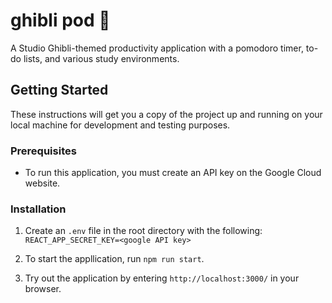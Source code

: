 # **ghibli pod 🌱**

A Studio Ghibli-themed productivity application with a pomodoro timer, to-do lists, and various study environments.

## **Getting Started**

These instructions will get you a copy of the project up and running on your local machine for development and testing purposes.

### **Prerequisites**

- To run this application, you must create an API key on the Google Cloud website.

### **Installation**

1. Create an `.env` file in the root directory with the following:
   `REACT_APP_SECRET_KEY=<google API key>`

2. To start the appllication, run `npm run start`.

3. Try out the application by entering `http://localhost:3000/` in your browser.
